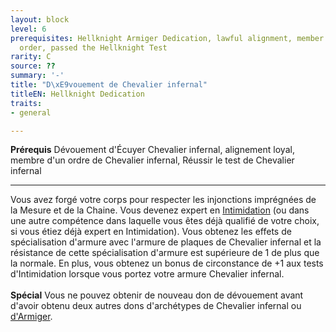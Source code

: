 ```yaml
---
layout: block
level: 6
prerequisites: Hellknight Armiger Dedication, lawful alignment, member of a Hellknight
  order, passed the Hellknight Test
rarity: C
source: ??
summary: '-'
title: "D\xE9vouement de Chevalier infernal"
titleEN: Hellknight Dedication
traits:
- general

---
```


<p><span id="ctl00_MainContent_DetailedOutput"><strong>Prérequis</strong> Dévouement d'Écuyer Chevalier infernal, alignement loyal, membre d'un ordre de Chevalier infernal, Réussir le test de Chevalier infernal<br></span></p>
<hr>
<p>Vous avez forgé votre corps pour respecter les injonctions imprégnées de la Mesure et de la Chaine. Vous devenez expert en <a href="https://2e.aonprd.com/Skills.aspx?ID=7">Intimidation</a> (ou dans une autre compétence dans laquelle vous êtes déjà qualifié de votre choix, si vous étiez déjà expert en Intimidation). Vous obtenez les effets de spécialisation d'armure avec l'armure de plaques de Chevalier infernal et la résistance de cette spécialisation d'armure est supérieure de 1 de plus que la normale. En plus, vous obtenez un bonus de circonstance de +1 aux tests d'Intimidation lorsque vous portez votre armure Chevalier infernal.<br><br><strong>Spécial</strong> Vous ne pouvez obtenir de nouveau don de dévouement avant d'avoir obtenu deux autres dons d'archétypes de Chevalier infernal ou <a href="https://2e.aonprd.com/Archetypes.aspx?ID=20">d'Armiger</a>.&nbsp;</p>